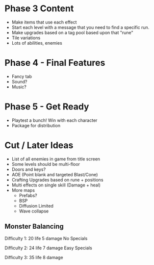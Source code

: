 # Phase 3 Content
- Make items that use each effect
- Start each level with a message that you need to find a specific run.
- Make upgrades based on a tag pool based upon that "rune"
- Tile variations
- Lots of abilities, enemies

# Phase 4 - Final Features
- Fancy tab
- Sound?
- Music?

# Phase 5 - Get Ready
- Playtest a bunch! Win with each character
- Package for distribution

# Cut / Later Ideas
- List of all enemies in game from title screen
- Some levels should be multi-floor
- Doors and keys?
- AOE (Point blank and targeted Blast/Cone)
- Crafting Upgrades based on rune + positions
- Multi effects on single skill (Damage + heal)
- More maps
    - Prefabs?
    - BSP
    - Diffusion Limited
    - Wave collapse


## Monster Balancing

Difficulty 1:
20 life
5 damage
No Specials

Difficulty 2:
24 life
7 damage
Easy Specials

Difficulty 3:
35 life
8 damage

